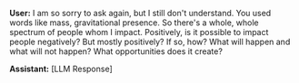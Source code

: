 **User:**
I am so sorry to ask again, but I still don't understand. You used words like mass, gravitational presence. So there's a whole, whole spectrum of people whom I impact. Positively, is it possible to impact people negatively? But mostly positively? If so, how? What will happen and what will not happen? What opportunities does it create?

**Assistant:**
[LLM Response]

